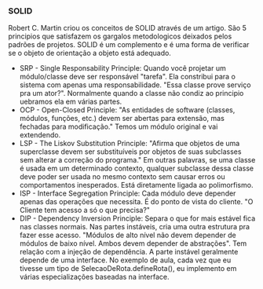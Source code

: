 ### SOLID
Robert C. Martin criou os conceitos de SOLID através de um artigo.
São 5 principios que satisfazem os gargalos metodologicos deixados pelos padrões de projetos. 
SOLID é um complemento e é uma forma de verificar se o objeto de orientação a objeto está adequado.

- SRP - Single Responsability Principle: Quando você projetar um módulo/classe deve ser responsável "tarefa". Ela constribui para o
sistema com apenas uma responsabilidade. "Essa classe prove serviço pra um ator?". Normalmente quando a classe não condiz ao principio
uebramos ela em várias partes.
- OCP - Open-Closed Principle: "As entidades de software (classes, módulos, funções, etc.) devem ser abertas para extensão, mas fechadas para modificação."
Temos um módulo original e vai extendendo. 
- LSP - The Liskov Substitution Principle: "Afirma que objetos de uma superclasse devem ser substituíveis por objetos de suas subclasses sem alterar a correção do programa."
Em outras palavras, se uma classe é usada em um determinado contexto, qualquer subclasse dessa classe deve poder ser usada no mesmo contexto sem causar erros ou comportamentos inesperados.
Está diretamente ligada ao polimorfismo.
- ISP - Interface Segregation Principle: Cada módulo deve depender apenas das operações que necessita. É do ponto de vista do cliente. "O Cliente tem acesso a só o que precisa?"
- DIP - Dependency Inversion Principle: Separa o que for mais estável fica nas classes normais. Nas partes instáveis, cria uma outra estrutura
pra fazer esse acesso. "Módulos de alto nível não devem depender de módulos de baixo nível. Ambos devem depender de abstrações". Tem relação com a injeção de dependência.
A parte instável geralmente depende de uma interface. No exemplo de aula, cada vez que eu tivesse um tipo de  SelecaoDeRota.defineRota(), eu implemento em várias
especializações baseadas na interface.
